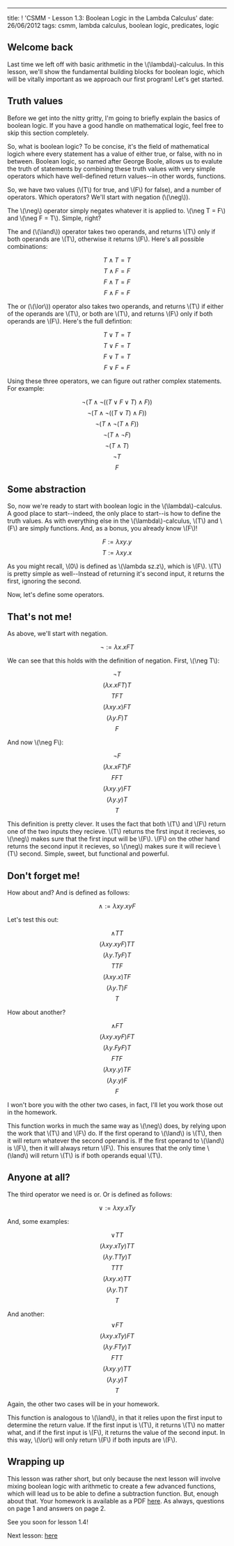 ---
title: ! 'CSMM - Lesson 1.3: Boolean Logic in the Lambda Calculus'
date: 26/06/2012
tags: csmm, lambda calculus, boolean logic, predicates, logic

Welcome back
------------
Last time we left off with basic arithmetic in the \\(\lambda\\)-calculus.  In this
lesson, we'll show the fundamental building blocks for boolean logic, which will 
be vitally important as we approach our first program!  Let's get started.

Truth values
------------
Before we get into the nitty gritty, I'm going to briefly explain the basics of
boolean logic.  If you have a good handle on mathematical logic, feel free to skip
this section completely.

So, what is boolean logic?  To be concise, it's the field of mathematical logich
where every statement has a value of either true, or false, with no in between.
Boolean logic, so named after George Boole, allows us to evalute the truth of statements
by combining these truth values with very simple operators which have well-defined
return values--in other words, functions.

So, we have two values (\\(T\\) for true, and \\(F\\) for false), and a number of
operators.  Which operators?  We'll start with negation (\\(\neg\\)).

The \\(\neg\\) operator simply negates whatever it is applied to.  \\(\neg T = F\\)
and \\(\neg F = T\\).  Simple, right?

The and (\\(\land\\)) operator takes two operands, and returns \\(T\\) only if
both operands are \\(T\\), otherwise it returns \\(F\\).  Here's  all possible
combinations:

$$T \land T = T$$
$$T \land F = F$$
$$F \land T = F$$
$$F \land F = F$$

The or (\\(\lor\\)) operator also takes two operands, and returns \\(T\\) if either
of the operands are \\(T\\), or both are \\(T\\), and returns \\(F\\) only if both
operands are \\(F\\).  Here's the full defintion:

$$T \lor T = T$$
$$T \lor F = T$$
$$F \lor T = T$$
$$F \lor F = F$$

Using these three operators, we can figure out rather complex statements.  For example:

$$\neg (T \land \neg ((T \lor F \lor T) \land F))$$
$$\neg (T \land \neg ((T \lor T) \land F))$$
$$\neg (T \land \neg (T \land F))$$
$$\neg (T \land \neg F)$$
$$\neg (T \land T)$$
$$\neg T$$
$$F$$

Some abstraction
----------------
So, now we're ready to start with boolean logic in the \\(\lambda\\)-calculus.  A
good place to start--indeed, the only place to start--is how to define the truth
values.  As with everything else in the \\(\lambda\\)-calculus, \\(T\\) and \\(F\\)
are simply functions.  And, as a bonus, you already know \\(F\\)!

$$F := \lambda xy.y$$
$$T := \lambda xy.x$$

As you might recall, \\(0\\) is defined as \\(\lambda sz.z\\), which is \\(F\\).
\\(T\\) is pretty simple as well--Instead of returning it's second input, it returns
the first, ignoring the second.

Now, let's define some operators.

That's not me!
--------------
As above, we'll start with negation.

$$\neg := \lambda x.xFT$$

We can see that this holds with the definition of negation.  First, \\(\neg T\\):

$$\neg T$$
$$(\lambda x.xFT)T$$
$$TFT$$
$$(\lambda xy.x)FT$$
$$(\lambda y.F)T$$
$$F$$

And now \\(\neg F\\):

$$\neg F$$
$$(\lambda x.xFT)F$$
$$FFT$$
$$(\lambda xy.y)FT$$
$$(\lambda y.y)T$$
$$T$$

This definition is pretty clever.  It uses the fact that both \\(T\\) and \\(F\\)
return one of the two inputs they recieve.  \\(T\\) returns the first input it recieves,
so \\(\neg\\) makes sure that the first input will be \\(F\\).  \\(F\\) on the other
hand returns the second input it recieves, so \\(\neg\\) makes sure it will recieve
\\(T\\) second.  Simple, sweet, but functional and powerful.

Don't forget me!
----------------
How about and?  And is defined as follows:

$$\land := \lambda xy.xyF$$

Let's test this out:

$$\land TT$$
$$(\lambda xy.xyF)TT$$
$$(\lambda y.TyF)T$$
$$TTF$$
$$(\lambda xy.x)TF$$
$$(\lambda y.T)F$$
$$T$$

How about another?

$$\land FT$$
$$(\lambda xy.xyF)FT$$
$$(\lambda y.FyF)T$$
$$FTF$$
$$(\lambda xy.y)TF$$
$$(\lambda y.y)F$$
$$F$$

I won't bore you with the other two cases, in fact, I'll let you work those out 
in the homework.

This function works in much the same way as \\(\neg\\) does, by relying upon the
work that \\(T\\) and \\(F\\) do.  If the first operand to \\(\land\\) is \\(T\\),
then it will return whatever the second operand is.  If the first operand to \\(\land\\)
is \\(F\\), then it will always return \\(F\\).  This ensures that the only time \\(\land\\)
will return \\(T\\) is if both operands equal \\(T\\).

Anyone at all?
--------------
The third operator we need is or.  Or is defined as follows:

$$\lor := \lambda xy.xTy$$

And, some examples:

$$\lor TT$$
$$(\lambda xy.xTy)TT$$
$$(\lambda y.TTy)T$$
$$TTT$$
$$(\lambda xy.x)TT$$
$$(\lambda y.T)T$$
$$T$$

And another:
$$\lor FT$$
$$(\lambda xy.xTy)FT$$
$$(\lambda y.FTy)T$$
$$FTT$$
$$(\lambda xy.y)TT$$
$$(\lambda y.y)T$$
$$T$$

Again, the other two cases will be in your homework.

This function is analogous to \\(\land\\), in that it relies upon the first input
to determine the return value.  If the first input is \\(T\\), it returns \\(T\\)
no matter what, and if the first input is \\(F\\), it returns the value of the
second input.  In this way, \\(\lor\\) will only return \\(F\\) if both inputs
are \\(F\\).

Wrapping up
-----------
This lesson was rather short, but only because the next lesson will involve mixing
boolean logic with arithmetic to create a few advanced functions, which will lead
us to be able to define a subtraction function.  But, enough about that.  Your 
homework is available as a PDF [here](https://github.com/gatesphere/blog-resources/raw/master/downloads/csmm/lesson1-3.pdf).  As always,
questions on page 1 and answers on page 2.

See you soon for lesson 1.4!

Next lesson: [here](/2012/06/29/csmm---lesson-14-advanced-logic-and-arithmetic-in-the-lambda-calculus/)